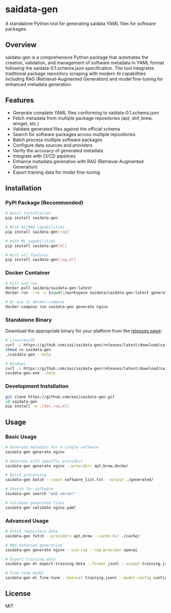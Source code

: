 # saidata-gen

A standalone Python tool for generating saidata YAML files for software packages.

## Overview

saidata-gen is a comprehensive Python package that automates the creation, validation, and management of software metadata in YAML format following the saidata-0.1.schema.json specification. The tool integrates traditional package repository scraping with modern AI capabilities including RAG (Retrieval-Augmented Generation) and model fine-tuning for enhanced metadata generation.

## Features

- Generate complete YAML files conforming to saidata-0.1.schema.json
- Fetch metadata from multiple package repositories (apt, dnf, brew, winget, etc.)
- Validate generated files against the official schema
- Search for software packages across multiple repositories
- Batch process multiple software packages
- Configure data sources and providers
- Verify the accuracy of generated metadata
- Integrate with CI/CD pipelines
- Enhance metadata generation with RAG (Retrieval-Augmented Generation)
- Export training data for model fine-tuning

## Installation

### PyPI Package (Recommended)

```bash
# Basic installation
pip install saidata-gen

# With AI/RAG capabilities
pip install saidata-gen[rag]

# With ML capabilities
pip install saidata-gen[ml]

# With all features
pip install saidata-gen[rag,ml]
```

### Docker Container

```bash
# Pull and run
docker pull saidata/saidata-gen:latest
docker run --rm -v $(pwd):/workspace saidata/saidata-gen:latest generate nginx

# Or use in docker-compose
docker-compose run saidata-gen generate nginx
```

### Standalone Binary

Download the appropriate binary for your platform from the [releases page](https://github.com/sai/saidata-gen/releases):

```bash
# Linux/macOS
curl -L https://github.com/sai/saidata-gen/releases/latest/download/saidata-gen-linux-x86_64 -o saidata-gen
chmod +x saidata-gen
./saidata-gen --help

# Windows
curl -L https://github.com/sai/saidata-gen/releases/latest/download/saidata-gen-windows-x86_64.exe -o saidata-gen.exe
saidata-gen.exe --help
```

### Development Installation

```bash
git clone https://github.com/sai/saidata-gen.git
cd saidata-gen
pip install -e .[dev,rag,ml]
```

## Usage

### Basic Usage

```bash
# Generate metadata for a single software
saidata-gen generate nginx

# Generate with specific providers
saidata-gen generate nginx --providers apt,brew,docker

# Batch processing
saidata-gen batch --input software_list.txt --output ./generated/

# Search for software
saidata-gen search "web server"

# Validate generated files
saidata-gen validate nginx.yaml
```

### Advanced Usage

```bash
# Fetch repository data
saidata-gen fetch --providers apt,brew --cache-dir ./cache/

# RAG-enhanced generation
saidata-gen generate nginx --use-rag --rag-provider openai

# Export training data
saidata-gen ml export-training-data --format jsonl --output training.jsonl

# Fine-tune model
saidata-gen ml fine-tune --dataset training.jsonl --model-config config.yaml
```

## License

MIT